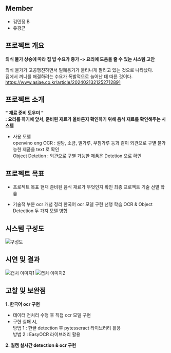 ## Member

* 김민정 B
* 유광균


## 프로젝트 개요

**외식 물가 상승에 따라 집 밥 수요가 증가  ->  요리에 도움을 줄 수 있는 시스템 고안**

외식 물가가 고공행진하면서 밀폐용기가 불티나게 팔리고 있는 것으로 나타났다.</br>
집에서 끼니를 해결하려는 수요가 폭발적으로 늘어난 데 따른 것이다.</br> https://www.asiae.co.kr/article/2024021321252712891


## 프로젝트 소개

**" 재료 준비 도우미 "</br>
: 요리를 하기에 앞서, 준비된 재료가 올바른지 확인하기 위해 음식 재료를 확인해주는 시스템**

* 사용 모델</br>
openvino eng OCR : 설탕, 소금, 밀가루, 부침가루 등과 같이 외관으로 구별 불가능한 제품을 text 로 확인</br>
Object Detetion : 외관으로 구별 가능한 제품은 Detetion 으로 확인


## 프로젝트 목표

* 프로젝트 목표
 현재 준비된 음식 재료가 무엇인지 확인
 최종 프로젝트 기술 선별 학습
 
* 기술적 부분
 ocr 개념 정리
 한국어 ocr 모델 구현 선행 학습
 OCR & Object Detection 두 가지 모델 병합


## 시스템 구성도

![구성도](https://cdn.discordapp.com/attachments/1247775254416326708/1250358636354605137/e077158d41eb8280.png?ex=666aa6b9&is=66695539&hm=781352103260170934839d276fada062d6a734449761421991471b7c197585dc&)


## 시연 및 결과

![캡처 이미지1](https://cdn.discordapp.com/attachments/1249972873104199710/1250306765736644690/Screenshot_from_2024-06-12_13-32-35.png?ex=666a766a&is=666924ea&hm=ca7ab585ae88cdb414e68f78f06a1998df020d8105c57af0a31db74193c70906&)
![캡처 이미지2](https://cdn.discordapp.com/attachments/1249972873104199710/1250307270940819529/Screenshot_from_2024-06-12_13-34-35.png?ex=666a76e2&is=66692562&hm=12a18963b839bda3c7519cfa92f6b3d4674b3f51ad84225b49d23f772061d413&)


## 고찰 및 보완점

**1. 한국어 ocr 구현**
- 데이터 전처리 수행 후 직접 ocr 모델 구현
- 구현 실패 시, </br>방법 1 : 한글 detection 후 pytesseract 라이브러리 활용</br>
 방법 2 : EasyOCR 라이브러리 활용

**2. 웝캠 실시간 detection & ocr 구현**


